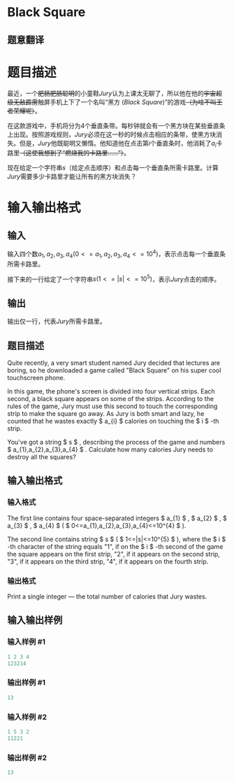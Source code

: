 # Black Square

## 题意翻译

# 题目描述

最近，一个~~肥肠肥肠聪明~~的小童鞋$Jury$认为上课太无聊了，所以他在他的~~宇宙超级无敌霹雳~~触屏手机上下了一个名叫“黑方 $(Black~ Square)$”的游戏~~（为啥不叫王者荣耀呢）~~。

在这款游戏中，手机将分为$4$个垂直条带。每秒钟就会有一个黑方块在某些垂直条上出现。按照游戏规则，$Jury$必须在这一秒的时候点击相应的条带，使黑方块消失。但是，$Jury$他既聪明又懒惰。他知道他在点击第$i$个垂直条时，他消耗了$a_i$卡路里~~（这使我想到了“燃烧我的卡路里……”）~~。

现在给定一个字符串$s$（给定点击顺序）和点击每一个垂直条所需卡路里。计算$Jury$需要多少卡路里才能让所有的黑方块消失？

# 输入输出格式

## 输入

输入四个数$a_1,a_2,a_3,a_4(0<=a_1,a_2,a_3,a_4<=10^4)$，表示点击每一个垂直条所需卡路里。

接下来的一行给定了一个字符串$s(1<=|s|<=10^5)$，表示$Jury$点击的顺序。

## 输出

输出仅一行，代表$Jury$所需卡路里。

## 题目描述

Quite recently, a very smart student named Jury decided that lectures are boring, so he downloaded a game called "Black Square" on his super cool touchscreen phone.

In this game, the phone's screen is divided into four vertical strips. Each second, a black square appears on some of the strips. According to the rules of the game, Jury must use this second to touch the corresponding strip to make the square go away. As Jury is both smart and lazy, he counted that he wastes exactly $ a_{i} $ calories on touching the $ i $ -th strip.

You've got a string $ s $ , describing the process of the game and numbers $ a_{1},a_{2},a_{3},a_{4} $ . Calculate how many calories Jury needs to destroy all the squares?

## 输入输出格式

### 输入格式

The first line contains four space-separated integers $ a_{1} $ , $ a_{2} $ , $ a_{3} $ , $ a_{4} $ ( $ 0<=a_{1},a_{2},a_{3},a_{4}<=10^{4} $ ).

The second line contains string $ s $ ( $ 1<=|s|<=10^{5} $ ), where the $ і $ -th character of the string equals "1", if on the $ i $ -th second of the game the square appears on the first strip, "2", if it appears on the second strip, "3", if it appears on the third strip, "4", if it appears on the fourth strip.

### 输出格式

Print a single integer — the total number of calories that Jury wastes.

## 输入输出样例

### 输入样例 #1

```cpp
1 2 3 4
123214

```
### 输出样例 #1

```cpp
13

```
### 输入样例 #2

```cpp
1 5 3 2
11221

```
### 输出样例 #2

```cpp
13

```
